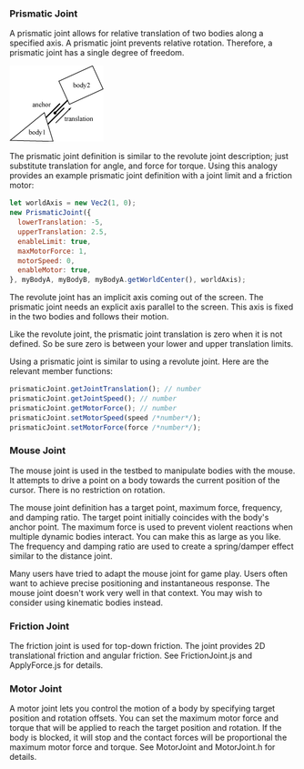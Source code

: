 ### Prismatic Joint
A prismatic joint allows for relative translation of two bodies along a
specified axis. A prismatic joint prevents relative rotation. Therefore,
a prismatic joint has a single degree of freedom.

![Prismatic Joint](../images/prismatic_joint.gif)

The prismatic joint definition is similar to the revolute joint
description; just substitute translation for angle, and force for torque.
Using this analogy provides an example prismatic joint definition with a
joint limit and a friction motor:

```js
let worldAxis = new Vec2(1, 0);
new PrismaticJoint({
  lowerTranslation: -5,
  upperTranslation: 2.5,
  enableLimit: true,
  maxMotorForce: 1,
  motorSpeed: 0,
  enableMotor: true,
}, myBodyA, myBodyB, myBodyA.getWorldCenter(), worldAxis);
```

The revolute joint has an implicit axis coming out of the screen. The
prismatic joint needs an explicit axis parallel to the screen. This axis
is fixed in the two bodies and follows their motion.

Like the revolute joint, the prismatic joint translation is zero when
it is not defined. So be sure zero is between your
lower and upper translation limits.

Using a prismatic joint is similar to using a revolute joint. Here are
the relevant member functions:

```js
prismaticJoint.getJointTranslation(); // number
prismaticJoint.getJointSpeed(); // number
prismaticJoint.getMotorForce(); // number
prismaticJoint.setMotorSpeed(speed /*number*/);
prismaticJoint.setMotorForce(force /*number*/);
```



### Mouse Joint
The mouse joint is used in the testbed to manipulate bodies with the
mouse. It attempts to drive a point on a body towards the current
position of the cursor. There is no restriction on rotation.

The mouse joint definition has a target point, maximum force, frequency,
and damping ratio. The target point initially coincides with the body's
anchor point. The maximum force is used to prevent violent reactions
when multiple dynamic bodies interact. You can make this as large as you
like. The frequency and damping ratio are used to create a spring/damper
effect similar to the distance joint.

Many users have tried to adapt the mouse joint for game play. Users
often want to achieve precise positioning and instantaneous response.
The mouse joint doesn't work very well in that context. You may wish to
consider using kinematic bodies instead.






### Friction Joint
The friction joint is used for top-down friction. The joint provides 2D
translational friction and angular friction. See FrictionJoint.js and
ApplyForce.js for details.

### Motor Joint
A motor joint lets you control the motion of a body by specifying target
position and rotation offsets. You can set the maximum motor force and
torque that will be applied to reach the target position and rotation.
If the body is blocked, it will stop and the contact forces will be
proportional the maximum motor force and torque. See MotorJoint and
MotorJoint.h for details.
